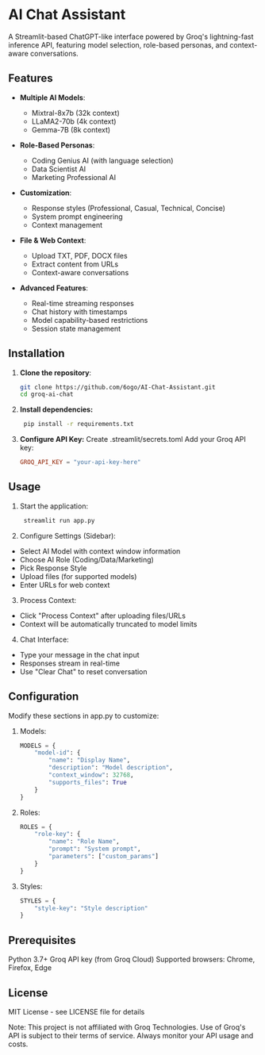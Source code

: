 # AI Chat Assistant
A Streamlit-based ChatGPT-like interface powered by Groq's lightning-fast inference API, featuring model selection, role-based personas, and context-aware conversations.

## Features
- **Multiple AI Models**:
  - Mixtral-8x7b (32k context)
  - LLaMA2-70b (4k context)
  - Gemma-7B (8k context)
  
- **Role-Based Personas**:
  - Coding Genius AI (with language selection)
  - Data Scientist AI
  - Marketing Professional AI

- **Customization**:
  - Response styles (Professional, Casual, Technical, Concise)
  - System prompt engineering
  - Context management

- **File & Web Context**:
  - Upload TXT, PDF, DOCX files
  - Extract content from URLs
  - Context-aware conversations

- **Advanced Features**:
  - Real-time streaming responses
  - Chat history with timestamps
  - Model capability-based restrictions
  - Session state management

## Installation
1. **Clone the repository**:
   ```bash
   git clone https://github.com/6ogo/AI-Chat-Assistant.git
   cd groq-ai-chat
   ```
   
2. **Install dependencies:**
   ```bash
    pip install -r requirements.txt
    ```
3. **Configure API Key:**
Create .streamlit/secrets.toml
Add your Groq API key:
    ```toml
    GROQ_API_KEY = "your-api-key-here"
    ```

## Usage
1. Start the application:

   ```bash
    streamlit run app.py
    ```
2. Configure Settings (Sidebar):
- Select AI Model with context window information
- Choose AI Role (Coding/Data/Marketing)
- Pick Response Style
- Upload files (for supported models)
- Enter URLs for web context

3. Process Context:
- Click "Process Context" after uploading files/URLs
- Context will be automatically truncated to model limits

4. Chat Interface:
- Type your message in the chat input
- Responses stream in real-time
- Use "Clear Chat" to reset conversation

## Configuration
Modify these sections in app.py to customize:

1. Models:

    ```python
    MODELS = {
        "model-id": {
            "name": "Display Name",
            "description": "Model description",
            "context_window": 32768,
            "supports_files": True
        }
    }
    ```
2. Roles:

    ```python
    ROLES = {
        "role-key": {
            "name": "Role Name",
            "prompt": "System prompt",
            "parameters": ["custom_params"]
        }
    }
    ```
3. Styles:

    ```python
    STYLES = {
        "style-key": "Style description"
    }
    ```
    
## Prerequisites
Python 3.7+
Groq API key (from Groq Cloud)
Supported browsers: Chrome, Firefox, Edge

## License
MIT License - see LICENSE file for details

Note: This project is not affiliated with Groq Technologies. Use of Groq's API is subject to their terms of service. Always monitor your API usage and costs.

